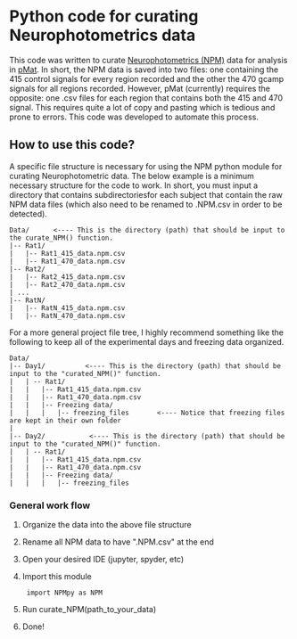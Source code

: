 # Python code for curating Neurophotometrics data

This code was written to curate [Neurophotometrics (NPM)](https://neurophotometrics.com/) data for analysis in [pMat](https://github.com/djamesbarker/pMAT). In short, the NPM data is saved into two files: one containing the 415 control signals for every region recorded and the other the 470 gcamp signals for all regions recorded. However, pMat (currently) requires the opposite: one .csv files for each region that contains both the 415 and 470 signal. This requires quite a lot of copy and pasting which is tedious and prone to errors. This code was developed to automate this process.

## How to use this code?

A specific file structure is necessary for using the NPM python module for curating Neurophotometric data. The below example is a minimum necessary structure for the code to work. In short, you must input a directory that contains subdirectoriesfor each subject that contain the raw NPM data files (which also need to be renamed to .NPM.csv in order to be detected).

```
Data/      <---- This is the directory (path) that should be input to the curate_NPM() function. 
|-- Rat1/
|   |-- Rat1_415_data.npm.csv
|   |-- Rat1_470_data.npm.csv
|-- Rat2/
|   |-- Rat2_415_data.npm.csv
|   |-- Rat2_470_data.npm.csv
| ...
|-- RatN/
|   |-- RatN_415_data.npm.csv
|   |-- RatN_470_data.npm.csv
```


For a more general project file tree, I highly recommend something like the following to keep all of the experimental days and freezing data organized.

```
Data/
|-- Day1/          <---- This is the directory (path) that should be input to the "curated_NPM()" function. 
|   | -- Rat1/
|   |   |-- Rat1_415_data.npm.csv
|   |   |-- Rat1_470_data.npm.csv
|   |   |-- Freezing data/
|   |   |   |-- freezing_files       <---- Notice that freezing files are kept in their own folder
|
|-- Day2/           <---- This is the directory (path) that should be input to the "curated_NPM()" function. 
|   | -- Rat1/
|   |   |-- Rat1_415_data.npm.csv
|   |   |-- Rat1_470_data.npm.csv
|   |   |-- Freezing data/
|   |   |   |-- freezing_files
```

### General work flow

1. Organize the data into the above file structure
2. Rename all NPM data to have ".NPM.csv" at the end
3. Open your desired IDE (jupyter, spyder, etc)
4. Import this module 
    
    ``` import NPMpy as NPM```
    
5. Run curate_NPM(path_to_your_data)
6. Done!
